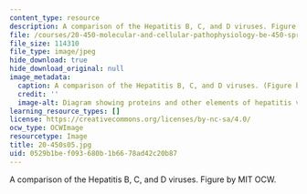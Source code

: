 ```yaml
---
content_type: resource
description: A comparison of the Hepatitis B, C, and D viruses. Figure by MIT OCW.
file: /courses/20-450-molecular-and-cellular-pathophysiology-be-450-spring-2005/0529b1bef093680b1b6678ad42c20b87_20-450s05.jpg
file_size: 114310
file_type: image/jpeg
hide_download: true
hide_download_original: null
image_metadata:
  caption: A comparison of the Hepatitis B, C, and D viruses. (Figure by MIT OpenCourseWare.)
  credit: ''
  image-alt: Diagram showing proteins and other elements of hepatitis viruses.
learning_resource_types: []
license: https://creativecommons.org/licenses/by-nc-sa/4.0/
ocw_type: OCWImage
resourcetype: Image
title: 20-450s05.jpg
uid: 0529b1be-f093-680b-1b66-78ad42c20b87
---
```

A comparison of the Hepatitis B, C, and D viruses. Figure by MIT OCW.